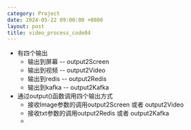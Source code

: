 ```yaml
---
category: Project
date: 2024-05-22 09:00:00 +0800
layout: post
title: video_process_code04
---
```


+ 有四个输出
  + 输出到屏幕  --  output2Screen
  + 输出到视频  --  output2Video
  + 输出到redis --  output2Redis
  + 输出到kafka --  output2Kafka
+ 通过output()函数调用四个输出方式
  + 接收Image参数的调用output2Screen 或者 output2Video
  + 接收txt参数的调用output2Redis 或者 output2Kafka
  + 